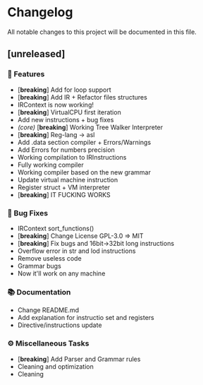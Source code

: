 # Changelog

All notable changes to this project will be documented in this file.

## [unreleased]

### 🚀 Features

- [**breaking**] Add for loop support
- [**breaking**] Add IR + Refactor files structures
- IRContext is now working!
- [**breaking**] VirtualCPU first iteration
- Add new instructions + bug fixes
- *(core)* [**breaking**] Working Tree Walker Interpreter
- [**breaking**] Reg-lang -> asl
- Add .data section compiler + Errors/Warnings
- Add Errors for numbers precision
- Working compilation to IRInstructions
- Fully working compiler
- Working compiler based on the new grammar
- Update virtual machine instruction
- Register struct + VM interpreter
- [**breaking**] IT FUCKING WORKS

### 🐛 Bug Fixes

- IRContext sort_functions()
- [**breaking**] Change License GPL-3.0 => MIT
- [**breaking**] Fix bugs and 16bit->32bit long instructions
- Overflow error in str and lod instructions
- Remove useless code
- Grammar bugs
- Now it'll work on any machine

### 📚 Documentation

- Change README.md
- Add explanation for instructio set and registers
- Directive/instructions update

### ⚙️ Miscellaneous Tasks

- [**breaking**] Add Parser and Grammar rules
- Cleaning and optimization
- Cleaning

<!-- generated by git-cliff -->
